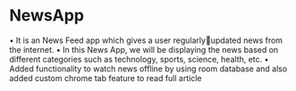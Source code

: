 # NewsApp
• It is an News Feed app which gives a user regularlyupdated news from the internet.
• In this News App, we will be displaying the news based on different categories such as technology, sports, science, health, etc.
• Added functionality to watch news offline by using
  room database and also added custom chrome tab
  feature to read full article
 
